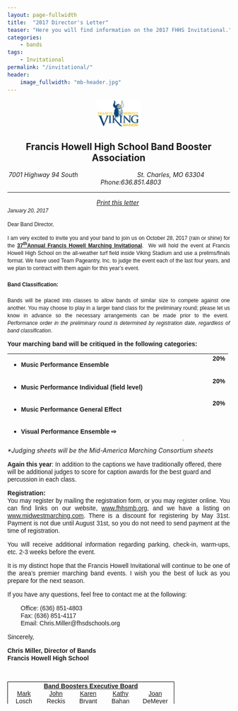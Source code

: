 ```yaml
---
layout: page-fullwidth
title:  "2017 Director's Letter"
teaser: "Here you will find information on the 2017 FHHS Invitational."
categories:
    - bands
tags:
    - Invitational
permalink: "/invitational/"
header:
    image_fullwidth: "mb-header.jpg"
---
```


<p style="text-align: center;"><img src="images/vikinglogo.jpg" alt="vikinglogo" width="100" height="62" /></p>
<h2 style="text-align: center;">Francis Howell High School Band Booster Association</h2>
<address style="text-align: center;">7001 Highway 94 South &nbsp; &nbsp; &nbsp; &nbsp; &nbsp; &nbsp; &nbsp; &nbsp; &nbsp; &nbsp; &nbsp; &nbsp; &nbsp; &nbsp; &nbsp; &nbsp; &nbsp;St. Charles, MO 63304 &nbsp; &nbsp; &nbsp; &nbsp; &nbsp; &nbsp; &nbsp; &nbsp; &nbsp; &nbsp; &nbsp; &nbsp; &nbsp; &nbsp; Phone:636.851.4803<hr /></address><address style="text-align: center;"><a href="images/Director-Invite-Letter-2017.pdf" target="_blank" title="2017 Director Invite Letter">Print this letter</a>&nbsp;</address><address><span style="font-size: 9pt; font-family: arial, helvetica, sans-serif;">January 20, 2017</span></address><address><span style="font-family: arial, helvetica, sans-serif;"></span></address>
<p><span style="font-size: 9pt; font-family: arial, helvetica, sans-serif;">Dear Band Director,</span></p>
<p style="text-align: justify;"><span style="font-size: 9pt; font-family: arial, helvetica, sans-serif;">I am very excited to invite you and your band to join us on October 28, 2017 (rain or shine) for the <strong><span style="text-decoration: underline;">37<sup>th</sup>Annual Francis Howell Marching Invitational</span></strong>.&nbsp; We will hold the event at Francis Howell High School on the all-weather turf field inside Viking Stadium and use a prelims/finals format. We have used Team Pageantry, Inc. to judge the event each of the last four years, and we plan to contract with them again for this year&rsquo;s event.</span></p>
<h4><span style="font-size: 9pt; font-family: arial, helvetica, sans-serif;">Band Classification:</span></h4>
<p style="text-align: justify;"><span style="font-size: 9pt; font-family: arial, helvetica, sans-serif;">Bands will be placed into classes to allow bands of similar size to compete against one another. You may choose to play in a larger band class for the preliminary round; please let us know in advance so the necessary arrangements can be made prior to the event.&nbsp; <em>Performance order in the preliminary round is determined by registration date, regardless of band classification</em>.</span></p>
<p><span style="font-family: arial, helvetica, sans-serif;"><strong>Your marching band will be critiqued in the following categories:</strong></span></p>
<table style="height: 196px; width: 620px;">
<tbody>
<tr>
<td valign="middle">
<ul>
<li><span style="font-family: arial, helvetica, sans-serif;"><strong>Music Performance Ensemble</strong></span></li>
</ul>
</td>
<td style="width: 112px;"><span style="font-family: arial, helvetica, sans-serif;"></span></td>
<td style="text-align: right;" valign="top"><span style="font-family: arial, helvetica, sans-serif;"><strong>20%</strong></span></td>
</tr>
<tr>
<td valign="middle">
<ul>
<li><span style="font-family: arial, helvetica, sans-serif;"><strong>Music Performance Individual (field level)</strong></span></li>
</ul>
</td>
<td style="width: 112px;"><span style="font-family: arial, helvetica, sans-serif;"></span></td>
<td style="text-align: right;" valign="top"><span style="font-family: arial, helvetica, sans-serif;"><strong>20%</strong></span></td>
</tr>
<tr>
<td valign="middle">
<ul>
<li><span style="font-family: arial, helvetica, sans-serif;"><strong>Music Performance General Effect</strong></span></li>
</ul>
</td>
<td style="width: 112px;"><span style="font-family: arial, helvetica, sans-serif;"></span></td>
<td style="text-align: right;" valign="top"><span style="font-family: arial, helvetica, sans-serif;"><strong>20%</strong></span></td>
</tr>
<tr>
<td valign="middle">
<ul>
<li><span style="font-family: arial, helvetica, sans-serif;"><strong>Visual Performance Ensemble  &#8680; </strong></span></li>
</ul>
</td>
<td rowspan="2" style="width: 112px;"><span style="font-family: arial, helvetica, sans-serif;"><strong>Averaged</strong></span></td>
<td rowspan="2" style="width: 30px;" align="right" valign="middle"><span style="font-family: arial, helvetica, sans-serif;"><strong>20%</strong></span></td>
</tr>
<tr>
<td valign="middle">
<ul>
<li><span style="font-family: arial, helvetica, sans-serif;"><strong>Visual Performance Individual (field level)  &#8680;</strong></span></li>
</ul>
</td>
</tr>
<tr>
<td valign="middle">
<ul>
<li><span style="font-family: arial, helvetica, sans-serif;"><strong>Visual Performace General Effect</strong></span></li>
</ul>
</td>
<td style="width: 112px;"><span style="font-family: arial, helvetica, sans-serif;"></span></td>
<td style="width: 30px;" align="right" valign="top"><span style="font-family: arial, helvetica, sans-serif;"><strong>20%</strong></span></td>
</tr>
</tbody>
</table>
<p><em>*Judging sheets will be the Mid-America Marching Consortium sheets</em></p>
<p><span style="font-family: arial, helvetica, sans-serif;"><strong>Again this year</strong>: In addition to the captions we have traditionally offered, there will be additional judges to score for caption awards for the best guard and percussion in each class.</span></p>
<p style="text-align: justify;"><span style="font-family: arial, helvetica, sans-serif;"><strong>Registration:</strong></span><br /><span style="font-family: arial, helvetica, sans-serif;">You may register by mailing the registration form, or you may register online. You can find links on our website, <a href="http://www.fhhsmb.org" target="_blank" title="Francis Howell High School Band Booster Association">www.fhhsmb.org</a>, and we have a listing on <a href="http://www.midwestmarching.com/" target="_blank" title="Midwest Marching">www.midwestmarching.com</a>. There is a discount for registering by May 31st. Payment is not due until August 31st, so you do not need to send payment at the time of registration.</span></p>
<p style="text-align: justify;"><span style="font-family: arial, helvetica, sans-serif;">You will receive additional information regarding parking, check-in, warm-ups, etc. 2-3 weeks before the event.</span></p>
<p style="text-align: justify;"><span style="font-family: arial, helvetica, sans-serif;">It is my distinct hope that the Francis Howell Invitational will continue to be one of the area&rsquo;s premier marching band events. I wish you the best of luck as you prepare for the next season.</span></p>
<p><span style="font-family: arial, helvetica, sans-serif;">If you have any questions, feel free to contact me at the following:</span></p>
<p style="padding-left: 30px;"><span style="font-family: arial, helvetica, sans-serif;">Office: (636) 851-4803</span><br /><span style="font-family: arial, helvetica, sans-serif;">Fax: (636) 851-4117</span><br /><span style="font-family: arial, helvetica, sans-serif;">Email: Chris.Miller@fhsdschools.org</span></p>
<p><span style="font-family: arial, helvetica, sans-serif;">Sincerely,</span></p>
<p><span style="font-family: arial, helvetica, sans-serif;"><strong>Chris Miller, Director of Bands</strong></span><br /><span style="font-family: arial, helvetica, sans-serif;"><strong>Francis Howell High School</strong></span></p>
<p style="margin: 0in -0.3in 0.0001pt 30px;">&nbsp;</p>
<table style="width: 75%; border-collapse: collapse; border: 1px none; height: 50px;" cellspacing="0" cellpadding="0" align="center">
<tbody>
<tr style="height: 12.85pt;">
<td colspan="5" style="width: 532.5pt; border-top: 1pt solid windowtext; border-right: 1pt solid windowtext; border-left: 1pt solid windowtext; border-bottom: none; padding: 0in 5.4pt; height: 11.65pt;text-align:center;" valign="center" width="710"><span style="font-family: arial, helvetica, sans-serif; text-decoration: underline;"><strong>Band Boosters Executive Board</strong></span></td>
</tr>
<tr style="height: 12.85pt;">
<td style="width: 106.5pt; border-top: none; border-right: none; border-bottom: none; border-left: 1pt solid windowtext; padding: 0in 5.4pt; height: 12.85pt;text-align:center;" valign="top" width="142"><span style="font-family: arial, helvetica, sans-serif;"><a href="mailto:BoardPresident@fhhsmb.org">Mark Losch</a></span></td>
<td style="width: 106.5pt; border: none; padding: 0in 5.4pt; height: 12.85pt;text-align:center;" valign="top" width="142"><span style="font-family: arial, helvetica, sans-serif;"><a href="mailto:VicePresident@fhhsmb.org">John Reckis</a></span></td>
<td style="width: 106.5pt; border: none; padding: 0in 5.4pt; height: 12.85pt;text-align:center;" valign="top" width="142"><span style="font-family: arial, helvetica, sans-serif;"><a href="mailto:Treasurer@fhhsmb.org">Karen Bryant</a></span></td>
<td style="width: 106.5pt; border: none; padding: 0in 5.4pt; height: 12.85pt;text-align:center;" valign="top" width="142"><span style="font-family: arial, helvetica, sans-serif;"><a href="mailto:Secretary@fhhsmb.org">Kathy Bahan</a></span></td>
<td style="width: 106.5pt; border-top: none; border-bottom: none; border-left: none; border-right: 1pt solid windowtext; padding: 0in 5.4pt; height: 12.85pt;text-align:center;" valign="top" width="142"><span style="font-family: arial, helvetica, sans-serif;"><a href="mailto:VolunteerCoordinator@fhhsmb.org">Joan DeMeyer</a></span></td>
</tr>
<tr style="height: 12.85pt;">
<td style="width: 106.5pt; border-top: none; border-left: 1pt solid windowtext; border-bottom: 1pt solid windowtext; border-right: none; padding: 0in 5.4pt; height: 12.85pt;text-align:center;" valign="top" width="142"><span style="font-size: 9pt; font-family: Cambria, serif;">President</span></td>
<td style="width: 106.5pt; border-top: none; border-left: none; border-bottom: 1pt solid windowtext; border-right: none; padding: 0in 5.4pt; height: 12.85pt;text-align:center;" valign="top" width="142"><span style="font-size: 9pt; font-family: Cambria, serif;">Vice President</span></td>
<td style="width: 106.5pt; border-top: none; border-left: none; border-bottom: 1pt solid windowtext; border-right: none; padding: 0in 5.4pt; height: 12.85pt;text-align:center;" valign="top" width="142"><span style="font-size: 9pt; font-family: Cambria, serif;">Treasurer</span></td>
<td style="width: 106.5pt; border-top: none; border-left: none; border-bottom: 1pt solid windowtext; border-right: none; padding: 0in 5.4pt; height: 12.85pt;text-align:center;" valign="top" width="142"><span style="font-size: 9pt; font-family: Cambria, serif;">Secretary</span></td>
<td style="width: 106.5pt; border-top: none; border-left: none; border-bottom: 1pt solid windowtext; border-right: 1pt solid windowtext; padding: 0in 5.4pt; height: 12.85pt;text-align:center;" valign="top" width="142"><span style="font-size: 9pt; font-family: Cambria, serif;">Volunteer Coordinator</span></td>
</tr>
</tbody>
</table>

